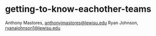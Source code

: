 # getting-to-know-eachother-teams
Anthony Mastores, 
anthonyjmastores@lewisu.edu
Ryan Johnson,
ryanajohnson1@lewisu.edu

